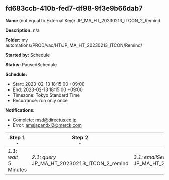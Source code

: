 ## fd683ccb-410b-fed7-df98-9f3e9b66dab7

**Name** (not equal to External Key)**:** JP_MA_HT_20230213_ITCON_2_Remind

**Description:** n/a

**Folder:** my automations/PROD/vac/HT/JP_MA_HT_20230213_ITCON/Remind/

**Started by:** Schedule

**Status:** PausedSchedule

**Schedule:**

* Start: 2023-02-13 18:15:00 +09:00
* End: 2023-02-13 18:15:00 +09:00
* Timezone: Tokyo Standard Time
* Recurrance: run only once

**Notifications:**

* Complete: msd@directus.co.jp
* Error: amsjapandxl2@merck.com

| Step 1<br>_<small>-</small>_ | Step 2<br>_<small>-</small>_ | Step 3<br>_<small>-</small>_ |
| --- | --- | --- |
| _1.1: wait_<br>5 Minutes | _2.1: query_<br>JP_MA_HT_20230213_ITCON_2_remind | _3.1: emailSend_<br>JP_MA_HT_20230213_ITCON_2_remind |
